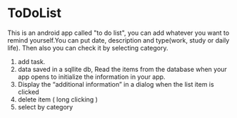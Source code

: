 # ToDoList
This is an android app called "to do list", you can add whatever you want to remind yourself.You can put date, description and type(work, study or daily life). Then also you can check it by selecting category.

1. add task.
2. data saved in a sqllite db,  Read the items from the database when your app opens to initialize the information in your app. 
3. Display the “additional information” in a dialog when the list item is clicked 
4. delete item ( long clicking ) 
5. select by category 
